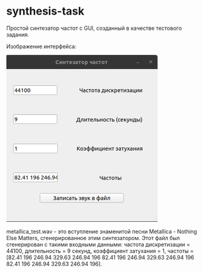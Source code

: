 # synthesis-task
Простой синтезатор частот с GUI, созданный в качестве тестового задания.

Изображение интерфейса: 

![Демонстрация интерфейса](doc_image.png)



metallica_test.wav - это вступление знаменитой песни Metallica - Nothing Else Matters, сгенерированное этим синтезатором.
Этот файл был сгенерирован с такими входными данными: частота дискретизации = 44100, длительность = 9 секунд, 
коэффициент затухания = 1, частоты = [82.41 196 246.94 329.63 246.94 196 82.41 196 246.94 329.63 246.94 196 82.41 196 246.94 329.63 246.94 196].